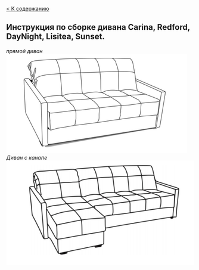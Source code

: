 [< К содержанию](./readme.md)

## Инструкция по сборке дивана Carina, Redford, DayNight, Lisitea, Sunset.
*прямой диван*
![1divan](./img/1divan.png)
*Диван с канапе*
![1divan](./img/2divan.png)
